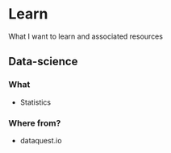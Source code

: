 # Learn
What I want to learn and associated resources

## Data-science
### What
* Statistics
### Where from?
* dataquest.io
